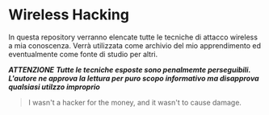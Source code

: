 # Wireless Hacking

In questa repository verranno elencate tutte le tecniche di attacco wireless a mia conoscenza.
Verrà utilizzata come archivio del mio apprendimento ed eventualmente come fonte di studio per altri.

***ATTENZIONE***
***Tutte le tecniche esposte sono penalmemte perseguibili. L'autore ne approva la lettura per puro scopo informativo ma disapprova qualsiasi utilzzo improprio***

> I wasn't a hacker for the money, and it wasn't to cause damage.
